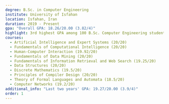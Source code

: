 ```yaml
---
degree: B.Sc. in Computer Engineering
institute: University of Isfahan
location: Isfahan, Iran
duration: 2019 - Present
gpa: "Overall GPA: 18.26/20.00 (3.82/4)"
highlight: 3rd highest GPA among 100 B.Sc. Computer Engineering students (class of 2023)
courses:
  - Artificial Intelligence and Expert Systems (20/20)
  - Fundamentals of Computational Intelligence (20/20)
  - Human-Computer Interaction (19.92/20)
  - Fundamentals of Data Mining (20/20)
  - Fundamentals of Information Retrieval and Web Search (19.25/20)
  - Data Structures (20/20)
  - Discrete Mathematics (19.5/20)
  - Principles of Compiler Design (20/20)
  - Theory of Formal Languages and Automata (18.5/20)
  - Computer Networks (19.2/20)
additional_info: "Last two years' GPA: 19.27/20.00 (3.9/4)"
order: 1
---
```

